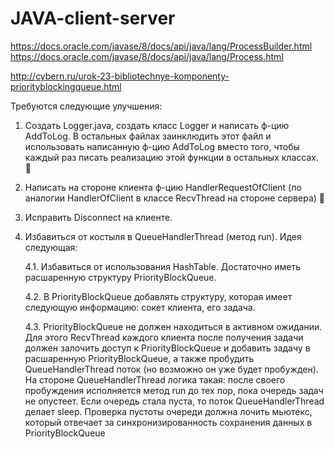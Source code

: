 # JAVA-client-server

https://docs.oracle.com/javase/8/docs/api/java/lang/ProcessBuilder.html
https://docs.oracle.com/javase/8/docs/api/java/lang/Process.html

http://cybern.ru/urok-23-bibliotechnye-komponenty-priorityblockingqueue.html

Требуются следующие улучшения:

1. Создать Logger.java, создать класс Logger и написать ф-цию AddToLog. В остальных файлах заинклюдить этот файл и использовать написанную ф-цию AddToLog вместо того, чтобы каждый раз писать реализацию этой функции в остальных классах. :tada:
2. Написать на стороне клиента ф-цию HandlerRequestOfClient (по аналогии HandlerOfClient в классе RecvThread на стороне сервера) :tada:
3. Исправить Disconnect на клиенте.
4. Избавиться от костыля в QueueHandlerThread (метод run). Идея следующая:

   4.1. Избавиться от использования HashTable. Достаточно иметь расшаренную структуру PriorityBlockQueue.

   4.2. В PriorityBlockQueue добавлять структуру, которая имеет следующую информацию: сокет клиента, его задача.
   
   4.3. PriorityBlockQueue не должен находиться в активном ожидании. Для этого RecvThread каждого клиента после получения задачи должен залочить доступ к PriorityBlockQueue и добавить задачу в расшаренную PriorityBlockQueue, а также пробудить QueueHandlerThread поток (но возможно он уже будет пробужден). На стороне QueueHandlerThread логика такая: после своего пробуждения исполняется метод run до тех пор, пока очередь задач не опустеет. Если очередь стала пуста, то поток QueueHandlerThread делает sleep. Проверка пустоты очереди должна лочить мьютекс, который отвечает за синхронизированность сохранения данных в PriorityBlockQueue
